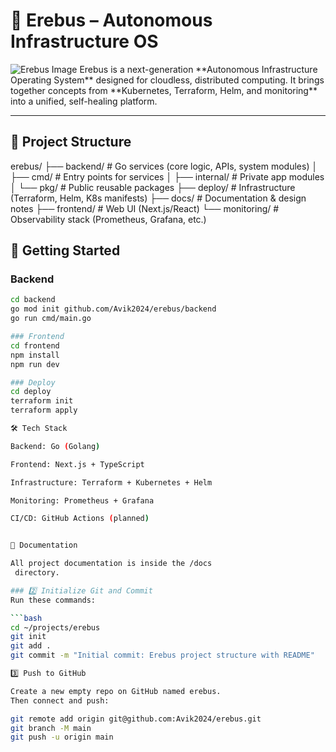 # 🌌 Erebus – Autonomous Infrastructure OS
<img src="Home/pictures/images/erebus.png" alt="Erebus Image">
Erebus is a next-generation **Autonomous Infrastructure Operating System** designed for cloudless, distributed computing.  
It brings together concepts from **Kubernetes, Terraform, Helm, and monitoring** into a unified, self-healing platform.  

---

## 📂 Project Structure
erebus/
├── backend/ # Go services (core logic, APIs, system modules)
│ ├── cmd/ # Entry points for services
│ ├── internal/ # Private app modules
│ └── pkg/ # Public reusable packages
├── deploy/ # Infrastructure (Terraform, Helm, K8s manifests)
├── docs/ # Documentation & design notes
├── frontend/ # Web UI (Next.js/React)
└── monitoring/ # Observability stack (Prometheus, Grafana, etc.)

## 🚀 Getting Started
### Backend
```bash
cd backend
go mod init github.com/Avik2024/erebus/backend
go run cmd/main.go

### Frontend
cd frontend
npm install
npm run dev

### Deploy
cd deploy
terraform init
terraform apply

🛠️ Tech Stack

Backend: Go (Golang)

Frontend: Next.js + TypeScript

Infrastructure: Terraform + Kubernetes + Helm

Monitoring: Prometheus + Grafana

CI/CD: GitHub Actions (planned)


📖 Documentation

All project documentation is inside the /docs
 directory.

### 2️⃣ Initialize Git and Commit
Run these commands:

```bash
cd ~/projects/erebus
git init
git add .
git commit -m "Initial commit: Erebus project structure with README"

3️⃣ Push to GitHub

Create a new empty repo on GitHub named erebus.
Then connect and push:

git remote add origin git@github.com:Avik2024/erebus.git
git branch -M main
git push -u origin main


